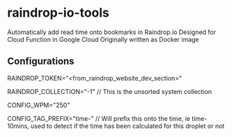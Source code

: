 # raindrop-io-tools
Automatically add read time onto bookmarks in Raindrop.io
Designed for Cloud Function in Google Cloud
Originally written as Docker image

## Configurations
RAINDROP_TOKEN="<from_raindrop_website_dev_section>"

RAINDROP_COLLECTION="-1" // This is the unsorted system collection

CONFIG_WPM="250"

CONFIG_TAG_PREFIX="time-" // Will prefix this onto the time, ie time-10mins, used to detect if the time has been calculated for this droplet or not
